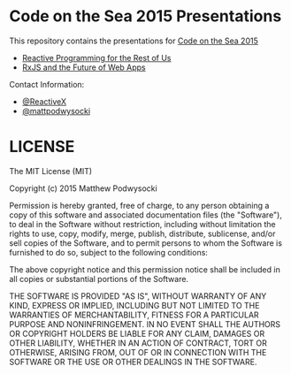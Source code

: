 # Code on the Sea 2015 Presentations

This repository contains the presentations for [Code on the Sea 2015](http://www.codeonthesea.com/)
- [Reactive Programming for the Rest of Us](https://github.com/mattpodwysocki/CodeOnTheSea2015/tree/master/reactiveprogramming)
- [RxJS and the Future of Web Apps](https://github.com/mattpodwysocki/CodeOnTheSea2015/tree/master/virtualdom)

Contact Information:
- [@ReactiveX](https://twitter.com/ReactiveX)
- [@mattpodwysocki](https://twitter.com/mattpodwysocki)

# LICENSE

The MIT License (MIT)

Copyright (c) 2015 Matthew Podwysocki

Permission is hereby granted, free of charge, to any person obtaining a copy
of this software and associated documentation files (the "Software"), to deal
in the Software without restriction, including without limitation the rights
to use, copy, modify, merge, publish, distribute, sublicense, and/or sell
copies of the Software, and to permit persons to whom the Software is
furnished to do so, subject to the following conditions:

The above copyright notice and this permission notice shall be included in all
copies or substantial portions of the Software.

THE SOFTWARE IS PROVIDED "AS IS", WITHOUT WARRANTY OF ANY KIND, EXPRESS OR
IMPLIED, INCLUDING BUT NOT LIMITED TO THE WARRANTIES OF MERCHANTABILITY,
FITNESS FOR A PARTICULAR PURPOSE AND NONINFRINGEMENT. IN NO EVENT SHALL THE
AUTHORS OR COPYRIGHT HOLDERS BE LIABLE FOR ANY CLAIM, DAMAGES OR OTHER
LIABILITY, WHETHER IN AN ACTION OF CONTRACT, TORT OR OTHERWISE, ARISING FROM,
OUT OF OR IN CONNECTION WITH THE SOFTWARE OR THE USE OR OTHER DEALINGS IN THE
SOFTWARE.
